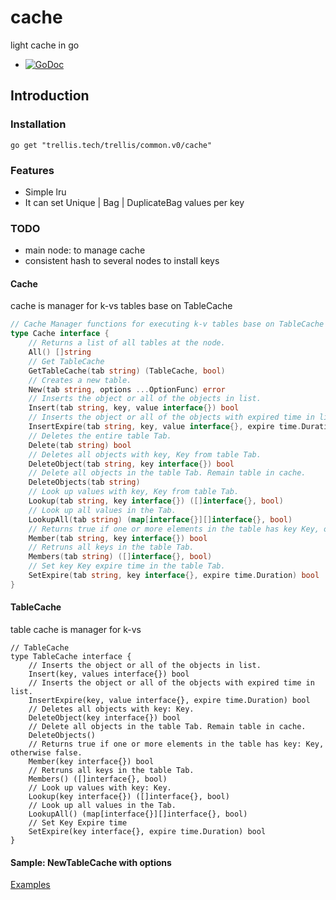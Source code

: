 # cache
light cache in go 

* [![GoDoc](http://godoc.org/trellis.tech/trellis/common.v0/cache?status.svg)](http://godoc.org/trellis.tech/trellis/common.v0/cache)

## Introduction

### Installation

```shell
go get "trellis.tech/trellis/common.v0/cache"
```

### Features

* Simple lru
* It can set Unique | Bag | DuplicateBag values per key

### TODO

* main node: to manage cache
* consistent hash to several nodes to install keys

#### Cache

cache is manager for k-vs tables base on TableCache

```go
// Cache Manager functions for executing k-v tables base on TableCache
type Cache interface {
	// Returns a list of all tables at the node.
	All() []string
	// Get TableCache
	GetTableCache(tab string) (TableCache, bool)
	// Creates a new table.
	New(tab string, options ...OptionFunc) error
	// Inserts the object or all of the objects in list.
	Insert(tab string, key, value interface{}) bool
	// Inserts the object or all of the objects with expired time in list.
	InsertExpire(tab string, key, value interface{}, expire time.Duration) bool
	// Deletes the entire table Tab.
	Delete(tab string) bool
	// Deletes all objects with key, Key from table Tab.
	DeleteObject(tab string, key interface{}) bool
	// Delete all objects in the table Tab. Remain table in cache.
	DeleteObjects(tab string)
	// Look up values with key, Key from table Tab.
	Lookup(tab string, key interface{}) ([]interface{}, bool)
	// Look up all values in the Tab.
	LookupAll(tab string) (map[interface{}][]interface{}, bool)
	// Returns true if one or more elements in the table has key Key, otherwise false.
	Member(tab string, key interface{}) bool
	// Retruns all keys in the table Tab.
	Members(tab string) ([]interface{}, bool)
	// Set key Key expire time in the table Tab.
	SetExpire(tab string, key interface{}, expire time.Duration) bool
}
```

#### TableCache

table cache is manager for k-vs

```golang
// TableCache
type TableCache interface {
	// Inserts the object or all of the objects in list.
	Insert(key, values interface{}) bool
	// Inserts the object or all of the objects with expired time in list.
	InsertExpire(key, value interface{}, expire time.Duration) bool
	// Deletes all objects with key: Key.
	DeleteObject(key interface{}) bool
	// Delete all objects in the table Tab. Remain table in cache.
	DeleteObjects()
	// Returns true if one or more elements in the table has key: Key, otherwise false.
	Member(key interface{}) bool
	// Retruns all keys in the table Tab.
	Members() ([]interface{}, bool)
	// Look up values with key: Key.
	Lookup(key interface{}) ([]interface{}, bool)
	// Look up all values in the Tab.
	LookupAll() (map[interface{}][]interface{}, bool)
	// Set Key Expire time
	SetExpire(key interface{}, expire time.Duration) bool
}
```

#### Sample: NewTableCache with options

[Examples](examples/main.go)
